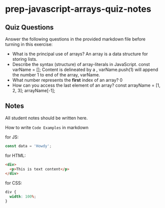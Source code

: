 # prep-javascript-arrays-quiz-notes

## Quiz Questions

Answer the following questions in the provided markdown file before turning in this exercise:

- What is the principal use of arrays?
  An array is a data structure for storing lists.
- Describe the syntax (structure) of array-literals in JavaScript.
  const varName = [];
  Content is delineated by a ,
  varName.push(1) will append the number 1 to end of the array, varName.
- What number represents the **first** index of an array?
  0
- How can you access the last element of an array?
  const arrayName = [1, 2, 3];
  arrayName[-1];

## Notes

All student notes should be written here.

How to write `Code Examples` in markdown

for JS:

```javascript
const data = 'Howdy';
```

for HTML:

```html
<div>
  <p>This is text content</p>
</div>
```

for CSS:

```css
div {
  width: 100%;
}
```
